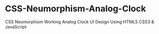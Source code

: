 # CSS-Neumorphism-Analog-Clock
CSS Neumorphism Working Analog Clock UI Design Using HTML5 CSS3 &amp; JavaScript

